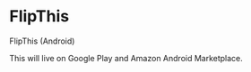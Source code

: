 FlipThis
========

FlipThis (Android)

This will live on Google Play and Amazon Android Marketplace.

